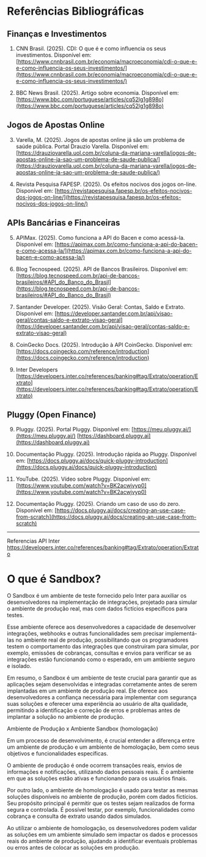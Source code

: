 # Referências Bibliográficas

## Finanças e Investimentos

1. CNN Brasil. (2025). CDI: O que é e como influencia os seus investimentos. Disponível em: [https://www.cnnbrasil.com.br/economia/macroeconomia/cdi-o-que-e-e-como-influencia-os-seus-investimentos/](https://www.cnnbrasil.com.br/economia/macroeconomia/cdi-o-que-e-e-como-influencia-os-seus-investimentos/)

2. BBC News Brasil. (2025). Artigo sobre economia. Disponível em: [https://www.bbc.com/portuguese/articles/cq52lg1g898o](https://www.bbc.com/portuguese/articles/cq52lg1g898o)

## Jogos de Apostas Online

3. Varella, M. (2025). Jogos de apostas online já são um problema de saúde pública. Portal Drauzio Varella. Disponível em: [https://drauziovarella.uol.com.br/coluna-da-mariana-varella/jogos-de-apostas-online-ja-sao-um-problema-de-saude-publica/](https://drauziovarella.uol.com.br/coluna-da-mariana-varella/jogos-de-apostas-online-ja-sao-um-problema-de-saude-publica/)

4. Revista Pesquisa FAPESP. (2025). Os efeitos nocivos dos jogos on-line. Disponível em: [https://revistapesquisa.fapesp.br/os-efeitos-nocivos-dos-jogos-on-line/](https://revistapesquisa.fapesp.br/os-efeitos-nocivos-dos-jogos-on-line/)

## APIs Bancárias e Financeiras

5. APIMax. (2025). Como funciona a API do Bacen e como acessá-la. Disponível em: [https://apimax.com.br/como-funciona-a-api-do-bacen-e-como-acessa-la/](https://apimax.com.br/como-funciona-a-api-do-bacen-e-como-acessa-la/)

6. Blog Tecnospeed. (2025). API de Bancos Brasileiros. Disponível em: [https://blog.tecnospeed.com.br/api-de-bancos-brasileiros/#API_do_Banco_do_Brasil](https://blog.tecnospeed.com.br/api-de-bancos-brasileiros/#API_do_Banco_do_Brasil)

7. Santander Developer. (2025). Visão Geral: Contas, Saldo e Extrato. Disponível em: [https://developer.santander.com.br/api/visao-geral/contas-saldo-e-extrato-visao-geral](https://developer.santander.com.br/api/visao-geral/contas-saldo-e-extrato-visao-geral)

8. CoinGecko Docs. (2025). Introdução à API CoinGecko. Disponível em: [https://docs.coingecko.com/reference/introduction](https://docs.coingecko.com/reference/introduction)

9. Inter Developers [https://developers.inter.co/references/banking#tag/Extrato/operation/Extrato](https://developers.inter.co/references/banking#tag/Extrato/operation/Extrato)

## Pluggy (Open Finance)

9. Pluggy. (2025). Portal Pluggy. Disponível em: [https://meu.pluggy.ai/](https://meu.pluggy.ai/) [https://dashboard.pluggy.ai](https://dashboard.pluggy.ai)

10. Documentação Pluggy. (2025). Introdução rápida ao Pluggy. Disponível em: [https://docs.pluggy.ai/docs/quick-pluggy-introduction](https://docs.pluggy.ai/docs/quick-pluggy-introduction)

11. YouTube. (2025). Vídeo sobre Pluggy. Disponível em: [https://www.youtube.com/watch?v=BK2acwjvyp0](https://www.youtube.com/watch?v=BK2acwjvyp0)

12. Documentação Pluggy. (2025). Criando um caso de uso do zero. Disponível em: [https://docs.pluggy.ai/docs/creating-an-use-case-from-scratch](https://docs.pluggy.ai/docs/creating-an-use-case-from-scratch)

------------------------------------------------------------------------------------------------------------------------------------------------------------------

Referencias API Inter
https://developers.inter.co/references/banking#tag/Extrato/operation/Extrato

# O que é Sandbox?

O Sandbox é um ambiente de teste fornecido pelo Inter para auxiliar os desenvolvedores na implementação de integrações, projetado para simular o ambiente de produção real, mas com dados fictícios específicos para testes.

Esse ambiente oferece aos desenvolvedores a capacidade de desenvolver integrações, webhooks e outras funcionalidades sem precisar implementá-las no ambiente real de produção, possibilitando que os programadores testem o comportamento das integrações que construíram para simular, por exemplo, emissões de cobranças, consultas e envios para verificar se as integrações estão funcionando como o esperado, em um ambiente seguro e isolado.

Em resumo, o Sandbox é um ambiente de teste crucial para garantir que as aplicações sejam desenvolvidas e integradas corretamente antes de serem implantadas em um ambiente de produção real. Ele oferece aos desenvolvedores a confiança necessária para implementar com segurança suas soluções e oferecer uma experiência ao usuário de alta qualidade, permitindo a identificação e correção de erros e problemas antes de implantar a solução no ambiente de produção.

Ambiente de Produção x Ambiente Sandbox (homologação)

Em um processo de desenvolvimento, é crucial entender a diferença entre um ambiente de produção e um ambiente de homologação, bem como seus objetivos e funcionalidades específicas.

O ambiente de produção é onde ocorrem transações reais, envios de informações e notificações, utilizando dados pessoais reais. É o ambiente em que as soluções estão ativas e funcionando para os usuários finais.

Por outro lado, o ambiente de homologação é usado para testar as mesmas soluções disponíveis no ambiente de produção, porém com dados fictícios. Seu propósito principal é permitir que os testes sejam realizados de forma segura e controlada. É possível testar, por exemplo, funcionalidades como cobrança e consulta de extrato usando dados simulados.

Ao utilizar o ambiente de homologação, os desenvolvedores podem validar as soluções em um ambiente simulado sem impactar os dados e processos reais do ambiente de produção, ajudando a identificar eventuais problemas ou erros antes de colocar as soluções em produção.

